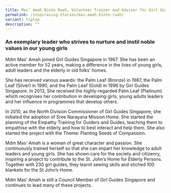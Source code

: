 ```yaml
---
title: Mas’ Amah Binte Ruah, Volunteer Trainer and Adviser for Girl Guides Singapore
permalink: /inspirasisg-stories/mas-amah-binte-ruah/
variant: tiptap
description: ""
---
```

<h3><strong>An exemplary leader who strives to nurture and instil noble values in our young girls</strong></h3><p>Mdm Mas’ Amah joined Girl Guides Singapore in 1967. She has been an active member for 52 years, making a difference in the lives of young girls, adult leaders and the elderly in old folks’ homes.</p><p>She has received various awards: the Palm Leaf (Bronze) in 1987, the Palm Leaf (Silver) in 1990, and the Palm Leaf (Gold) in 1996 by Girl Guides Singapore. In 2013, She received the highly-regarded Palm Leaf (Platinum) which recognises her contribution in developing girls, young adults leaders and her influence in programmes that develop others.</p><p>In 2010, as the North Division Commissioner of Girl Guides Singapore, she initiated the adoption of Sree Narayana Mission Home. She started the planning of the Empathy Training for Guiders and Guides, teaching them to empathise with the elderly and how to best interact and help them. She also started the project with the Theme: Planting Seeds of Compassion.</p><p>Mdm Mas’ Amah is a woman of great character and passion. She continuously trained herself so that she can impart her knowledge to adult leaders and young girls. She has shown care for the society and citizenry, inspiring a project to contribute to the St. John’s Home for Elderly Persons. Together with 230 girl guides, they learnt sewing skills and stiched 100 blankets for the St John’s Home.</p><p>Mdm Mas’ Amah is still a Council Member of Girl Guides Singapore and continues to lead many of these projects.</p>